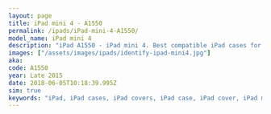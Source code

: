 ```yaml
---
layout: page
title: iPad mini 4 - A1550
permalink: /ipads/iPad-mini-4-A1550/
model_name: iPad mini 4
description: "iPad A1550 - iPad mini 4. Best compatible iPad cases for A1550"
images: ["/assets/images/ipads/identify-ipad-mini4.jpg"]
aka: 
code: A1550
year: Late 2015
date: 2018-06-05T10:18:39.995Z
sim: true
keywords: "iPad, iPad cases, iPad covers, iPad case, iPad cover, iPad mini 4, iPad mini 4 case, A1550 case, A1550 cover, A1550"
---
```

